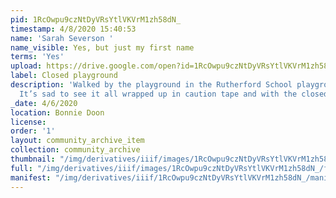 ```yaml
---
pid: 1RcOwpu9czNtDyVRsYtlVKVrM1zh58dN_
timestamp: 4/8/2020 15:40:53
name: 'Sarah Severson '
name_visible: Yes, but just my first name
terms: 'Yes'
upload: https://drive.google.com/open?id=1RcOwpu9czNtDyVRsYtlVKVrM1zh58dN_
label: Closed playground
description: 'Walked by the playground in the Rutherford School playground today.
  It’s sad to see it all wrapped up in caution tape and with the closed sign. '
_date: 4/6/2020
location: Bonnie Doon
license: 
order: '1'
layout: community_archive_item
collection: community_archive
thumbnail: "/img/derivatives/iiif/images/1RcOwpu9czNtDyVRsYtlVKVrM1zh58dN_/full/250,/0/default.jpg"
full: "/img/derivatives/iiif/images/1RcOwpu9czNtDyVRsYtlVKVrM1zh58dN_/full/full/0/default.jpg"
manifest: "/img/derivatives/iiif/1RcOwpu9czNtDyVRsYtlVKVrM1zh58dN_/manifest.json"
---
```

